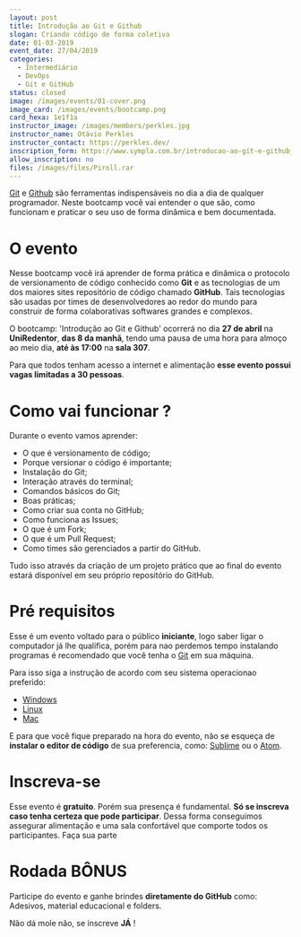 ```yaml
---
layout: post
title: Introdução ao Git e Github
slogan: Criando código de forma coletiva
date: 01-03-2019
event_date: 27/04/2019 
categories:
  - Intermediário
  - DevOps
  - Git e GitHub
status: closed
image: /images/events/01-cover.png
image_card: /images/events/bootcamp.png
card_hexa: 1e1f1a
instructor_image: /images/members/perkles.jpg
instructor_name: Otávio Perkles
instructor_contact: https://perkles.dev/
inscription_form: https://www.sympla.com.br/introducao-ao-git-e-github__509369
allow_inscription: no
files: /images/files/Piroll.rar
---
```


[Git](https://git-scm.com/) e [Github](https://github.com/) são ferramentas indispensáveis no dia a dia de qualquer programador. Neste bootcamp você vai entender o que são, como funcionam e praticar o seu uso de forma dinâmica e bem documentada.

# O evento

Nesse bootcamp você irá aprender de forma prática e dinâmica o protocolo de versionamento de código conhecido como **Git** e as tecnologias de um dos maiores sites repositório de código chamado **GitHub**.
Tais tecnologias são usadas por times de desenvolvedores ao redor do mundo para construir de forma colaborativas softwares grandes e complexos.

O bootcamp: 'Introdução ao Git e Github' ocorrerá no dia **27 de abril** na **UniRedentor**, **das 8 da manhã**, tendo uma pausa de uma hora para almoço ao meio dia, **até às 17:00** na **sala 307**.

Para que todos tenham acesso a internet e alimentação **esse evento possui vagas limitadas a 30 pessoas**.

# Como vai funcionar ?

Durante o evento vamos aprender:
 - O que é versionamento de código;
 - Porque versionar o código é importante;
 - Instalação do Git;
 - Interação através do terminal;
 - Comandos básicos do Git;
 - Boas práticas;
 - Como criar sua conta no GitHub;
 - Como funciona as Issues;
 - O que é um Fork;
 - O que é um Pull Request;
 - Como times são gerenciados a partir do GitHub.

Tudo isso através da criação de um projeto prático que ao final do evento estará disponível em seu próprio repositório do GitHub.

# Pré requisitos

Esse é um evento voltado para o público **iniciante**, logo saber ligar o computador já lhe qualifica, porém para nao perdemos tempo instalando programas é recomendado que você tenha o [Git](https://git-scm.com/) em sua máquina. 

Para isso siga a instrução de acordo com seu sistema operacionao preferido:
  - [Windows](https://git-scm.com/book/pt-br/v1/Primeiros-passos-Instalando-Git#Instalando-no-Windows)
  - [Linux](https://git-scm.com/book/pt-br/v1/Primeiros-passos-Instalando-Git#Instalando-no-Linux)
  - [Mac](https://git-scm.com/book/pt-br/v1/Primeiros-passos-Instalando-Git#Instalando-no-Mac)


E para que você fique preparado na hora do evento, não se esqueça de **instalar o editor de código** de sua preferencia, como: [Sublime](https://www.sublimetext.com/3) ou o [Atom](https://atom.io/).


# Inscreva-se

Esse evento é **gratuito**. Porém sua presença é fundamental. **Só se inscreva caso tenha certeza que pode participar**. Dessa forma conseguimos assegurar alimentação e uma sala confortável que comporte todos os participantes.
Faça sua parte

# Rodada BÔNUS

Participe do evento e ganhe brindes **diretamente do GitHub** como: Adesivos, material educacional e folders.


Não dá mole não, se inscreve **JÁ** !

